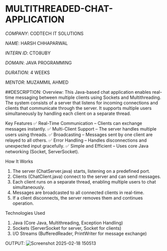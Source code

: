 # MULTITHREADED-CHAT-APPLICATION
*COMPANY*: CODTECH IT SOLUTIONS

*NAME*: HARSH CHHAPARWAL

*INTERN ID*: CTO8UBY

*DOMAIN*: JAVA PROGRAMMING

*DURATION*: 4 WEEKS

*MENTOR*: MUZAMMIL AHMED



##DESCRIPTION:
Overview:
This Java-based chat application enables real-time messaging between multiple clients using Sockets and Multithreading. The system consists of a server that listens for incoming connections and clients that communicate through the server. It supports multiple users simultaneously by handling each client on a separate thread.

Key Features
✅ Real-Time Communication – Clients can exchange messages instantly.
✅ Multi-Client Support – The server handles multiple users using threads.
✅ Broadcasting – Messages sent by one client are relayed to all others.
✅ Error Handling – Handles disconnections and unexpected input gracefully.
✅ Simple and Efficient – Uses core Java networking (Socket, ServerSocket).

How It Works
1. The server (ChatServer.java) starts, listening on a predefined port.
2. Clients (ChatClient.java) connect to the server and can send messages.
3. Each client runs on a separate thread, enabling multiple users to chat simultaneously.
4. Messages are broadcasted to all connected clients in real-time.
5. If a client disconnects, the server removes them and continues operation.

Technologies Used
1. Java (Core Java, Multithreading, Exception Handling)
2. Sockets (ServerSocket for server, Socket for clients)
3. I/O Streams (BufferedReader, PrintWriter for message exchange)

OUTPUT: 
![Screenshot 2025-02-18 150513](https://github.com/user-attachments/assets/665d46e2-7a12-422d-b66f-d946508206c4)
